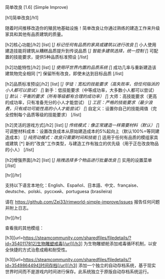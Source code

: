 简单改良 [1.6] (Simple Improve)

[h1]简单改良[/h1]

随着时间推移改造你的殖民地基础设施！简单改良让你通过熟练的建造工作来升级家具和其他有品质建筑的质量。

[h2]核心功能[/h2]
[list]
[*] 标记任何有品质的家具或建筑以进行改良
[*] 小人使用建造技能将建筑从糟糕品质提升到传说品质
[*] 智能多建筑选择，统一控制
[*] 可配置的技能要求，提供5种品质标准预设
[/list]

[h2]功能特性[/h2]
[list]
[*] 使用环世界内置的品质系统
[*] 成功几率与重新建造该建筑物完全相同
[*] 保留所有改良，即使未达到目标品质
[/list]

[h2]品质标准预设[/h2]
[list]
[*] 学徒：宽松的技能要求（高失败率，但任何指派的小人都可以尝试）
[*] 新手：低技能要求（中等成功率，大多数小人都可以尝试）
[*] 默认：平衡的要求（所有等级都有合理的成功率）
[*] 大师：高技能要求（更高的成功率，只有准备充分的小人才能尝试）
[*] 工匠：严格的技能要求（最少浪费，只有成功可能性高的小人才能尝试）
[*] 自定义：设置你自己的技能阈值（完全控制每个品质等级的技能要求）
[/list]

[h2]灵活的游戏方式[/h2]
[list]
[*] 传统模式：像正常建造一样需要材料（默认）
[*] 可调整材料成本：设置改良成本从原始建造成本的5%起向上（默认100%=等同建造成本）
[*] 纯劳动模式：改良只需要时间和技能
[*] 适用于任何有品质的模组家具或建筑
[*] 新的"改良"工作类型，与建造工作有独立的优先级（用于正在改良物品的小人）
[/list]

[h2]增强界面[/h2]
[list]
[*] 拖拽选择多个物品进行批量改良
[*] 实用的设置菜单
[/list]

[hr][/hr] 

支持以下语言本地化：English、Español、日本語、中文、française、deutsche、polski、русский、portuguesa (brasileira)

请在 https://github.com/Zei33/rimworld-simple-improve/issues 报告任何问题并附上日志。

[hr][/hr] 

查看我的其他模组：

[h3][url=https://steamcommunity.com/sharedfiles/filedetails/?id=3540117812]生物雕塑戒毒[/url][/h3]
为生物雕塑舱添加戒毒循环机制，以安全快捷的方式治愈成瘾和耐受性。

[h3][url=https://steamcommunity.com/sharedfiles/filedetails/?id=3549864494]时间存档[/url][/h3]
添加一个独立的自动存档系统，基于现实世界时间而不是游戏内时间进行保存。此系统独立于原版自动存档系统运行。